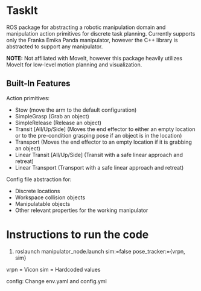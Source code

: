 # TaskIt

ROS package for abstracting a robotic manipulation domain and manipulation action primitives for discrete task planning. Currently supports only the Franka Emika Panda manipulator, however the C++ library is abstracted to support any manipulator.

**NOTE:** Not affiliated with MoveIt, however this package heavily utilizes MoveIt for low-level motion planning and visualization. 

## Built-In Features

Action primitives:
 - Stow (move the arm to the default configuration)
 - SimpleGrasp (Grab an object)
 - SimpleRelease (Release an object)
 - Transit [All/Up/Side] (Moves the end effector to either an empty location or to the pre-condition grasping pose if an object is in the location)
 - Transport (Moves the end effector to an empty location if it is grabbing an object)
 - Linear Transit [All/Up/Side] (Transit with a safe linear approach and retreat)
 - Linear Transport (Transport with a safe linear approach and retreat)

Config file abstraction for:
 - Discrete locations
 - Workspace collision objects
 - Manipulatable objects
 - Other relevant properties for the working manipulator


# Instructions to run the code

1. roslaunch manipulator_node.launch sim:=false pose\_tracker:={vrpn, sim}

vrpn = Vicon
sim = Hardcoded values

config: Change env.yaml and config.yml
